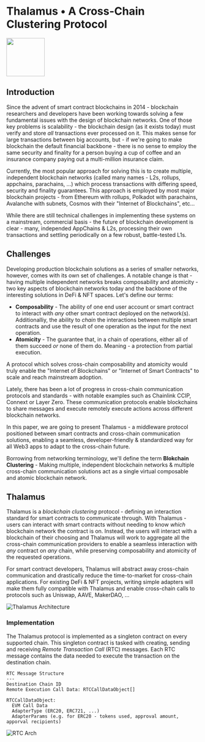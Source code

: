 # Thalamus • A Cross-Chain Clustering Protocol


<img style="height: 100px" src="https://github.com/0xPolycode/thalamus-protocol-whitepaper/assets/129866940/d5058d41-4401-4868-b451-5c1fdd2ef010"></img>

## Introduction

Since the advent of smart contract blockchains in 2014 - blockchain researchers and developers have been working towards solving a few fundamental issues with the design of blockchain networks. One of those key problems is scalability - the blockchain design (as it exists today) must verify and store *all* transactions ever processed on it. This makes sense for large transactions between big accounts, but - if we're going to make blockchain the default financial backbone - there is no sense to employ the same security and finality for a person buying a cup of coffee and an insurance company paying out a multi-million insurance claim.

Currently, the most popular approach for solving this is to create multiple, independent blockchain networks (called many names - L2s, rollups, appchains, parachains, ...) which process transactions with differing speed, security and finality guarantees. This approach is employed by most major blockchain projects - from Ethereum with rollups, Polkadot with parachains, Avalanche with subnets, Cosmos with their "Internet of Blockchains", etc...

While there are still technical challenges in implementing these systems on a mainstream, commercial basis - the future of blockchain development is clear - many, independed AppChains & L2s, processing their own transactions and settling periodically on a few robust, battle-tested L1s. 

## Challenges

Developing production blockchain solutions as a series of smaller networks, however, comes with its own set of challenges. A notable change is that - having multiple independent networks breaks composability and atomicity - two key aspects of blockchain networks today and the backbone of the interesting solutions in DeFi & NFT spaces. Let's define our terms:

* **Composability** - The ability of one end user account or smart contract to interact with *any* other smart contract deployed on the network(s). Additionalliy, the ability to *chain* the interactions between multiple smart contracts and use the result of one operation as the input for the next operation.
* **Atomicity** - The guarantee that, in a chain of operations, either all of them succeed *or* none of them do. Meaning - a protection from partial execution. 

A protocol which solves cross-chain composability and atomicity would truly enable the "Internet of Blockchains" or "Internet of Smart Contracts" to scale and reach mainstream adoption. 

Lately, there has been a lot of progress in cross-chain communication protocols and standards - with notable examples such as Chainlink CCIP, Connext or Layer Zero. These communication protocols enable blockchains to share messages and execute remotely execute actions across different blockchain networks. 

In this paper, we are going to present Thalamus - a middleware protocol positioned between smart contracts and cross-chain communication solutions, enabling a seamless, developer-friendly & standardized way for all Web3 apps to adapt to the cross-chain future. 

Borrowing from networking terminology, we'll define the term **Blokchain Clustering** - Making multiple, independent blockchain networks & multiple cross-chain communication solutions act as a single virtual composable and atomic blockchain network. 

## Thalamus

Thalamus is a _blockchain clustering_ protocol - defining an interaction standard for smart contracts to communicate through. With Thalamus - users can interact with smart contracts without needing to know *which* blockchain network the contract is on. Instead, the users will interact with a blockchain of their choosing and Thalamus will work to aggregate all the cross-chain communication providers to enable a seamless interaction with *any* contract on *any* chain, while preserving composability and atomicity of the requested operations.

For smart contract developers, Thalamus will abstract away cross-chain communication and drastically reduce the time-to-market for cross-chain applications. For existing DeFi & NFT projects, writing simple adapters will make them fully compatible with Thalamus and enable cross-chain calls to protocols such as Uniswap, AAVE, MakerDAO, ...

![Thalamus Architecture](https://github.com/0xPolycode/thalamus-protocol-whitepaper/assets/129866940/2773ed3f-1a77-4fee-9541-47bc0cf5aeea)

### Implementation

The Thalamus protocol is implemented as a singleton contract on every supported chain. This singleton contract is tasked with creating, sending and receiving _Remote Transaction Call_ (RTC) messages. Each RTC message contains the data needed to execute the transaction on the destination chain.

```
RTC Message Structure
---
Destination Chain ID
Remote Execution Call Data: RTCCallDataObject[]

RTCCallDataObject:
  EVM Call Data
  AdapterType (ERC20, ERC721, ...)
  AdapterParams (e.g. for ERC20 - tokens used, approval amount, apporval recipients)
```

![RTC Arch](https://github.com/0xPolycode/thalamus-protocol-whitepaper/assets/129866940/a5b3e4be-72c7-44e6-81f4-1345003fe39c)



